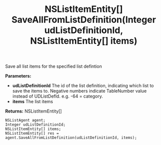 ﻿---
uid: crmscript_ref_NSListAgent_SaveAllFromListDefinition
title: NSListItemEntity[] SaveAllFromListDefinition(Integer udListDefinitionId, NSListItemEntity[] items)
intellisense: NSListAgent.SaveAllFromListDefinition
keywords: NSListAgent, SaveAllFromListDefinition
so.topic: reference
---

Save all list items for the specified list defintion

**Parameters:**
 - **udListDefinitionId** The id of the list definition, indicating which list to save the items to. Negative numbers indicate TableNumber value instead of UDListDefId. e.g. -64 = category.
 - **items** The list items

**Returns:** NSListItemEntity[]

```crmscript
NSListAgent agent;
Integer udListDefinitionId;
NSListItemEntity[] items;
NSListItemEntity[] res = agent.SaveAllFromListDefinition(udListDefinitionId, items);
```

